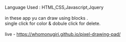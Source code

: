 Language Used : HTML,CSS,Javascript,Jquery<br>
<br>
in these app yu can draw using blocks .<br>
single click for color & dobule click for delete.<br>
<br>
live - https://whomonugiri.github.io/pixel-drawing-pad/
